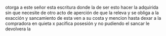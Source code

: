 otorga a este señor esta escritura donde la de ser esto hacer la adquirida sin que necesite de otro acto de aperción de que la releva y se obliga a la exacción y sancamiento de esta ven a su costa y mencion hasta dexar a la compradora en quieta x pacifica posesión y no pudiendo el sancar le devolvera la